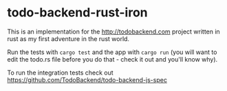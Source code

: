 # todo-backend-rust-iron

This is an implementation for the http://todobackend.com project written in rust as my first adventure in the rust world.

Run the tests with `cargo test` and the app with `cargo run` (you will want to edit the todo.rs file before you do that - check it out and you'll know why).

To run the integration tests check out https://github.com/TodoBackend/todo-backend-js-spec

